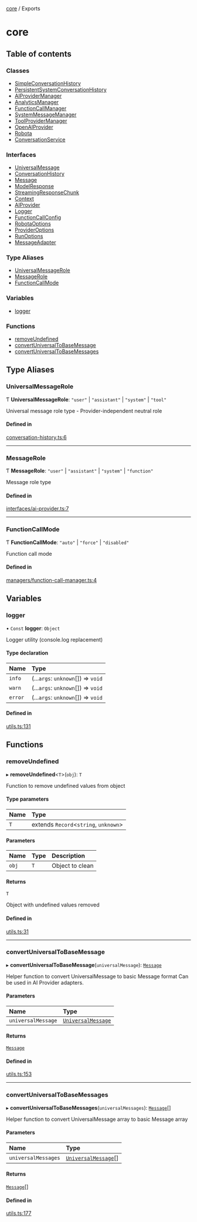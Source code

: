 <!-- 
 ⚠️  AUTO-GENERATED FILE - DO NOT EDIT MANUALLY
 This file is automatically generated by scripts/docs-generator.js
 To make changes, edit the source TypeScript files or update the generator script
-->

[core](../) / Exports

# core

## Table of contents

### Classes

- [SimpleConversationHistory](classes/SimpleConversationHistory)
- [PersistentSystemConversationHistory](classes/PersistentSystemConversationHistory)
- [AIProviderManager](classes/AIProviderManager)
- [AnalyticsManager](classes/AnalyticsManager)
- [FunctionCallManager](classes/FunctionCallManager)
- [SystemMessageManager](classes/SystemMessageManager)
- [ToolProviderManager](classes/ToolProviderManager)
- [OpenAIProvider](classes/OpenAIProvider)
- [Robota](classes/Robota)
- [ConversationService](classes/ConversationService)

### Interfaces

- [UniversalMessage](interfaces/UniversalMessage)
- [ConversationHistory](interfaces/ConversationHistory)
- [Message](interfaces/Message)
- [ModelResponse](interfaces/ModelResponse)
- [StreamingResponseChunk](interfaces/StreamingResponseChunk)
- [Context](interfaces/Context)
- [AIProvider](interfaces/AIProvider)
- [Logger](interfaces/Logger)
- [FunctionCallConfig](interfaces/FunctionCallConfig)
- [RobotaOptions](interfaces/RobotaOptions)
- [ProviderOptions](interfaces/ProviderOptions)
- [RunOptions](interfaces/RunOptions)
- [MessageAdapter](interfaces/MessageAdapter)

### Type Aliases

- [UniversalMessageRole](#universalmessagerole)
- [MessageRole](#messagerole)
- [FunctionCallMode](#functioncallmode)

### Variables

- [logger](#logger)

### Functions

- [removeUndefined](#removeundefined)
- [convertUniversalToBaseMessage](#convertuniversaltobasemessage)
- [convertUniversalToBaseMessages](#convertuniversaltobasemessages)

## Type Aliases

### UniversalMessageRole

Ƭ **UniversalMessageRole**: ``"user"`` \| ``"assistant"`` \| ``"system"`` \| ``"tool"``

Universal message role type - Provider-independent neutral role

#### Defined in

[conversation-history.ts:6](https://github.com/woojubb/robota/blob/a8442f1faf09c1f8c76f836001e62362defd1424/packages/core/src/conversation-history.ts#L6)

___

### MessageRole

Ƭ **MessageRole**: ``"user"`` \| ``"assistant"`` \| ``"system"`` \| ``"function"``

Message role type

#### Defined in

[interfaces/ai-provider.ts:7](https://github.com/woojubb/robota/blob/a8442f1faf09c1f8c76f836001e62362defd1424/packages/core/src/interfaces/ai-provider.ts#L7)

___

### FunctionCallMode

Ƭ **FunctionCallMode**: ``"auto"`` \| ``"force"`` \| ``"disabled"``

Function call mode

#### Defined in

[managers/function-call-manager.ts:4](https://github.com/woojubb/robota/blob/a8442f1faf09c1f8c76f836001e62362defd1424/packages/core/src/managers/function-call-manager.ts#L4)

## Variables

### logger

• `Const` **logger**: `Object`

Logger utility (console.log replacement)

#### Type declaration

| Name | Type |
| :------ | :------ |
| `info` | (...`args`: `unknown`[]) => `void` |
| `warn` | (...`args`: `unknown`[]) => `void` |
| `error` | (...`args`: `unknown`[]) => `void` |

#### Defined in

[utils.ts:131](https://github.com/woojubb/robota/blob/a8442f1faf09c1f8c76f836001e62362defd1424/packages/core/src/utils.ts#L131)

## Functions

### removeUndefined

▸ **removeUndefined**\<`T`\>(`obj`): `T`

Function to remove undefined values from object

#### Type parameters

| Name | Type |
| :------ | :------ |
| `T` | extends `Record`\<`string`, `unknown`\> |

#### Parameters

| Name | Type | Description |
| :------ | :------ | :------ |
| `obj` | `T` | Object to clean |

#### Returns

`T`

Object with undefined values removed

#### Defined in

[utils.ts:31](https://github.com/woojubb/robota/blob/a8442f1faf09c1f8c76f836001e62362defd1424/packages/core/src/utils.ts#L31)

___

### convertUniversalToBaseMessage

▸ **convertUniversalToBaseMessage**(`universalMessage`): [`Message`](interfaces/Message)

Helper function to convert UniversalMessage to basic Message format
Can be used in AI Provider adapters.

#### Parameters

| Name | Type |
| :------ | :------ |
| `universalMessage` | [`UniversalMessage`](interfaces/UniversalMessage) |

#### Returns

[`Message`](interfaces/Message)

#### Defined in

[utils.ts:153](https://github.com/woojubb/robota/blob/a8442f1faf09c1f8c76f836001e62362defd1424/packages/core/src/utils.ts#L153)

___

### convertUniversalToBaseMessages

▸ **convertUniversalToBaseMessages**(`universalMessages`): [`Message`](interfaces/Message)[]

Helper function to convert UniversalMessage array to basic Message array

#### Parameters

| Name | Type |
| :------ | :------ |
| `universalMessages` | [`UniversalMessage`](interfaces/UniversalMessage)[] |

#### Returns

[`Message`](interfaces/Message)[]

#### Defined in

[utils.ts:177](https://github.com/woojubb/robota/blob/a8442f1faf09c1f8c76f836001e62362defd1424/packages/core/src/utils.ts#L177)
